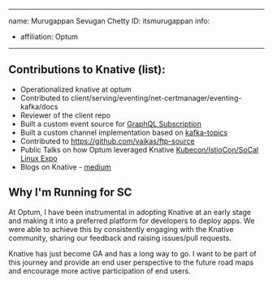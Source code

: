 -------------------------------------------------------------
name: Murugappan Sevugan Chetty
ID: itsmurugappan
info:
  - affiliation: Optum
-------------------------------------------------------------

## Contributions to Knative (list):

* Operationalized knative at optum
* Contributed to client/serving/eventing/net-certmanager/eventing-kafka/docs
* Reviewer of the client repo
* Built a custom event source for [GraphQL Subscription](https://github.com/itsmurugappan/gql-source)
* Built a custom channel implementation based on [kafka-topics](https://github.com/optum/kafka-topic-channel)
* Contributed to https://github.com/vaikas/ftp-source
* Public Talks on how Optum leveraged Knative [Kubecon/IstioCon/SoCal Linux Expo](https://www.youtube.com/playlist?list=PLnPNqTSUj2hKH5W7GWOZ-mzcw4r3O4bHj)
* Blogs on Knative - [medium](https://itsmurugappan.medium.com)

## Why I'm Running for SC

At Optum, I have been instrumental in adopting Knative at an early stage and making it into a preferred 
platform for developers to deploy apps. We were able to achieve this by consistently 
engaging with the Knative community, sharing our feedback and raising issues/pull requests. 

Knative has just become GA and has a long way to go. I want to be part of this journey and provide 
an end user perspective to the future road maps and encourage more active participation of end users. 
